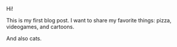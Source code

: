 Hi! 

This is my first blog post. I want to share my favorite things: pizza, videogames, and cartoons.

And also cats.
